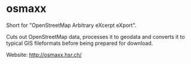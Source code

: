 # osmaxx
Short for "OpenStreetMap Arbitrary eXcerpt eXport".

Cuts out OpenStreetMap data, processes it to geodata and converts it to typical GIS fileformats before being prepared for download. 

Website: http://osmaxx.hsr.ch/ 
